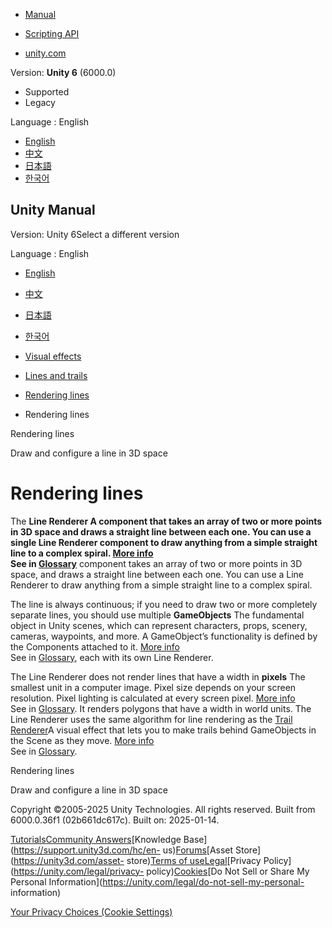 [](https://docs.unity3d.com)

  * [Manual](../Manual/index.html)
  * [Scripting API](../ScriptReference/index.html)

  * [unity.com](https://unity.com/)

Version: **Unity 6** (6000.0)

  * Supported
  * Legacy

Language : English

  * [English](/Manual/line-rendering-introduction.html)
  * [中文](/cn/current/Manual/line-rendering-introduction.html)
  * [日本語](/ja/current/Manual/line-rendering-introduction.html)
  * [한국어](/kr/current/Manual/line-rendering-introduction.html)

[](https://docs.unity3d.com)

## Unity Manual

Version: Unity 6Select a different version

Language : English

  * [English](/Manual/line-rendering-introduction.html)
  * [中文](/cn/current/Manual/line-rendering-introduction.html)
  * [日本語](/ja/current/Manual/line-rendering-introduction.html)
  * [한국어](/kr/current/Manual/line-rendering-introduction.html)

  * [Visual effects](visual-effects.html)
  * [Lines and trails](visual-effects-lines-trails-billboards.html)
  * [Rendering lines](rendering-lines.html)
  * Rendering lines

[](rendering-lines.html)

Rendering lines

[](draw-configure-line-3d-space.html)

Draw and configure a line in 3D space

# Rendering lines

The ****Line Renderer** A component that takes an array of two or more points
in 3D space and draws a straight line between each one. You can use a single
Line Renderer component to draw anything from a simple straight line to a
complex spiral. [More info](class-LineRenderer.html)  
See in [Glossary](Glossary.html#LineRenderer)** component takes an array of
two or more points in 3D space, and draws a straight line between each one.
You can use a Line Renderer to draw anything from a simple straight line to a
complex spiral.

The line is always continuous; if you need to draw two or more completely
separate lines, you should use multiple **GameObjects** The fundamental object
in Unity scenes, which can represent characters, props, scenery, cameras,
waypoints, and more. A GameObject’s functionality is defined by the Components
attached to it. [More info](class-GameObject.html)  
See in [Glossary](Glossary.html#GameObject), each with its own Line Renderer.

The Line Renderer does not render lines that have a width in **pixels** The
smallest unit in a computer image. Pixel size depends on your screen
resolution. Pixel lighting is calculated at every screen pixel. [More
info](ShadowPerformance.html)  
See in [Glossary](Glossary.html#pixel). It renders polygons that have a width
in world units. The Line Renderer uses the same algorithm for line rendering
as the [Trail Renderer](class-TrailRenderer.html)A visual effect that lets you
to make trails behind GameObjects in the Scene as they move. [More
info](class-TrailRenderer.html)  
See in [Glossary](Glossary.html#TrailRenderer).

[](rendering-lines.html)

Rendering lines

[](draw-configure-line-3d-space.html)

Draw and configure a line in 3D space

Copyright ©2005-2025 Unity Technologies. All rights reserved. Built from
6000.0.36f1 (02b661dc617c). Built on: 2025-01-14.

[Tutorials](https://learn.unity.com/)[Community
Answers](https://answers.unity3d.com)[Knowledge
Base](https://support.unity3d.com/hc/en-
us)[Forums](https://forum.unity3d.com)[Asset Store](https://unity3d.com/asset-
store)[Terms of
use](https://docs.unity3d.com/Manual/TermsOfUse.html)[Legal](https://unity.com/legal)[Privacy
Policy](https://unity.com/legal/privacy-
policy)[Cookies](https://unity.com/legal/cookie-policy)[Do Not Sell or Share
My Personal Information](https://unity.com/legal/do-not-sell-my-personal-
information)

[Your Privacy Choices (Cookie Settings)](javascript:void\(0\);)

